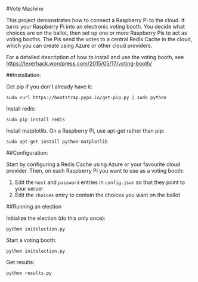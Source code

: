 #Vote Machine

This project demonstrates how to connect a Raspberry Pi to the cloud.
It turns your Raspberry Pi into an electronic voting booth. 
You decide what choices are on the ballot, then set up one or
more Raspberry Pis to act as voting booths. The Pis send the 
votes to a central Redis Cache in the cloud, which you can create
using Azure or other cloud providers. 

For a detailed description of how to install and use the voting
booth, see https://lexerhack.wordpress.com/2015/05/17/voting-booth/

##Installation:

Get pip if you don't already have it:
```
sudo curl https://bootstrap.pypa.io/get-pip.py | sudo python
```

Install redis:
```
sudo pip install redis
```

Install matplotlib. On a Raspberry Pi, use apt-get rather than pip:

```
sudo apt-get install python-matplotlib
```

##Configuration:

Start by configuring a Redis Cache using Azure or your favourite cloud provider.
Then, on each Raspberry Pi you want to use as a voting booth:

1. Edit the `host` and `password` entries in `config.json` so that they point to your server
2. Edit the `choices` entry to contain the choices you want on the ballot

##Running an election

Initialize the election (do this only once):

```
python initelection.py
```

Start a voting booth:
```
python initelection.py
```

Get results:
```
python results.py
```